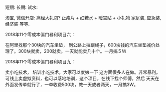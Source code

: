 短期:
长期:
试水:

淘宝, 微信开店: 痛经大礼包? 止疼片 + 红糖水 + 暖宫贴 + 小礼物
家庭装, 应急装, 经济装 等等.

2018年11个零成本偏门暴利项目六：

在阿里找那个30块的汽车坐垫， 到公路上拉跟绳子，600块钱的汽车坐垫减价处理了。300块就卖，200就卖。一天就能卖几十个。一月搞５Ｗ

2018年11个零成本偏门暴利项目九：

卖小吃技术， 培训小吃技术，大家可以度娘一下 这方面很多人在做。非常暴利。可线上卖虚拟资料，也可以落地培训，这个项目，在线下找个师傅，然后 天天在外面发传单就行了，一单收费500块，教一天或者两天，一月搞3W。

